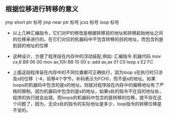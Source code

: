 ## 根据位移进行转移的意义
jmp short ptr 标号
jmp near ptr 标号
jcxz 标号
loop 标号
- 以上几种汇编指令，它们对IP的修改是根据转移目的地址和转移起始地址之间的位移来进行的。在它们对应的机器码中不包含转移的目的地址，而包含的是到目的地址的位移
- 这种设计，方便了程序段在内存中的浮动装配,例如:
汇编指令                      机器代码
mov cx,6                     B9 06 00
mov ax,10h                   B8 10 00
s: add ax,ax                 01 C0
loop s                       E2 FC 

- 上面这段程序装在内存中的不同位置都可正确执行，因为loop s在执行时只涉及s的位移（-4，前移4个字节，补码表示为FCH)，而不是s的地址。如果loops的机器码中包含的是s的地址，则就对程序段在内存中的偏移地址有了严格的限制，因为机器码中包含的是s的地址，如果s处的指令不在目的地址处，程序的执行就会出错。而loops的机器码中包含的是转移的位移，就不存在这个问题了，因为，无论s处的指令的实际地址是多少，loop指令的转移位移是不变的。
